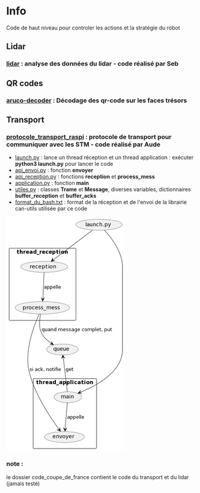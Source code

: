 # Info

Code de haut niveau pour controler les actions et la stratégie du robot

## Lidar

### [lidar](./lidar) : analyse des données du lidar - code réalisé par Seb 

## QR codes

### [aruco-decoder](./aruco-decoder) : Décodage des qr-code sur les faces trésors

## Transport 

### [protocole_transport_raspi](./protocole_transport_raspi) : protocole de transport pour communiquer avec les STM - code réalisé par Aude 
- [launch.py](./protocole_transport_raspi/launch.py) : lance un thread réception et un thread application : exécuter **python3 launch.py** pour lancer le code 
- [api_envoi.py](./protocole_transport_raspi/api_envoi.py) : fonction **envoyer** 
- [api_reception.py](./protocole_transport_raspi/api_reception.py) : fonctions **reception** et **process_mess** 
- [application.py](./protocole_transport_raspi/application.py) : fonction **main** 
- [utiles.py](./protocole_transport_raspi/utiles.py) : classes **Trame** et **Message**, diverses variables, dictionnaires **buffer_reception** et **buffer_acks** 
- [format_du_bash.txt](./protocole_transport_raspi/doc/format_du_bash.txt) : format de la réception et de l'envoi de la librairie can-utils utilisée par ce code 

![diagramme](./protocole_transport_raspi/doc/diagramme_explicatif.png)


### note : 
le dossier code_coupe_de_france contient le code du transport et du lidar (jamais testé) 
